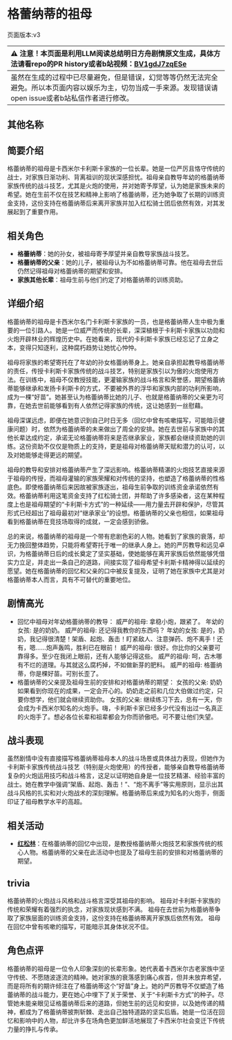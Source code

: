 # 格蕾纳蒂的祖母
页面版本:v3
 

| :warning: 注意！本页面是利用LLM阅读总结明日方舟剧情原文生成，具体方法请看repo的PR history或者b站视频：[BV1gdJ7zqESe](https://www.bilibili.com/video/BV1gdJ7zqESe/)         |
|:----------------------------|
| 虽然在生成的过程中已尽量避免，但是错误，幻觉等等仍然无法完全避免。所以本页面内容以娱乐为主，切勿当成一手来源。发现错误请open issue或者b站私信作者进行修改。|



## 其他名称

## 简要介绍
格蕾纳蒂的祖母是卡西米尔卡利斯卡家族的一位长辈。她是一位严厉且恪守传统的战士，对家族日渐功利、背离祖训的现状深感担忧。祖母亲自教导年幼的格蕾纳蒂家族传统的战斗技艺，尤其是火炮的使用，并对她寄予厚望，认为她是家族未来的希望。她在生前不仅在技艺和精神上影响了格蕾纳蒂，还为她争取了长期的训练资金支持，这份支持在格蕾纳蒂后来离开家族并加入红松骑士团后依然有效，对其发展起到了重要作用。
## 相关角色
-   **格蕾纳蒂**：她的孙女，被祖母寄予厚望并亲自教导家族战斗技艺。
-   **格蕾纳蒂的父亲**：她的儿子，被祖母认为不如格蕾纳蒂可靠。他在祖母去世后仍然记得祖母对格蕾纳蒂的期望和安排。
-   **家族其他长辈**：祖母生前与他们约定了对格蕾纳蒂的训练资助。
## 详细介绍
格蕾纳蒂的祖母是卡西米尔名门卡利斯卡家族的一员，也是格蕾纳蒂人生中极为重要的一位引路人。她是一位威严而传统的长辈，深深植根于卡利斯卡家族以功勋和火炮开辟林业的辉煌历史中。在她看来，现代的卡利斯卡家族已经忘记了立身之本，变得只知逐利，这种腐朽趋势让她忧心忡忡。

祖母将家族的希望寄托在了年幼的孙女格蕾纳蒂身上。她亲自承担起教导格蕾纳蒂的责任，传授卡利斯卡家族传统的战斗技艺，特别是家族引以为傲的火炮使用方法。在训练中，祖母不仅教授技能，更灌输家族的战斗格言和荣誉感，期望格蕾纳蒂能够继承和发扬卡利斯卡的方式，不要被外界的浮华和家族内部的功利所影响，成为一棵“好苗”。她甚至认为格蕾纳蒂比她的儿子、也就是格蕾纳蒂的父亲更为可靠，在她去世前能够看到有人依然记得家族的传统，这让她感到一丝慰藉。

祖母深谋远虑，即便在她意识到自己时日无多（回忆中曾有咳嗽描写，可能暗示健康问题）时，依然为格蕾纳蒂的未来做出了周全的安排。她在去世前与家族中的其他长辈达成约定，承诺无论格蕾纳蒂将来是否继承家业，家族都会继续资助她的训练。这份资助不仅仅是物质上的支持，更是祖母对格蕾纳蒂天赋和潜力的认可，以及对她能够走得更远的期望。

祖母的教导和安排对格蕾纳蒂产生了深远影响。格蕾纳蒂精湛的火炮技艺直接来源于祖母的传授，而祖母灌输的家族荣耀和对传统的坚持，也塑造了格蕾纳蒂的性格底色。即使格蕾纳蒂后来因故被家族逐出，祖母生前争取的训练资金承诺依然有效。格蕾纳蒂利用这笔资金支持了红松骑士团，并帮助了许多感染者，这在某种程度上也是祖母期望的“卡利斯卡方式”的一种延续——用力量去开辟和保护，尽管其形式已经超出了祖母最初对“继承家业”的设想。格蕾纳蒂的父亲也相信，如果祖母看到格蕾纳蒂在竞技场取得的成就，一定会感到骄傲。

总的来说，格蕾纳蒂的祖母是一个带有悲剧色彩的人物。她看到了家族的衰落，却无力挽回整体趋势，只能将希望寄托于唯一的继承人身上。她的严厉教导和远见卓识，为格蕾纳蒂日后的成长奠定了坚实基础，使她能够在离开家族后依然能够凭借实力立足，并走出一条自己的道路，间接实现了祖母希望卡利斯卡精神得以延续的愿望。她在格蕾纳蒂的回忆和父亲的口中被反复提及，证明了她在家族中尤其是对格蕾纳蒂本人而言，具有不可替代的重要地位。
## 剧情高光
- 回忆中祖母对年幼格蕾纳蒂的教导：
威严的祖母: 拿稳小炮，跟紧了。
年幼的女孩: 是的奶奶。
威严的祖母: 还记得我教你的东西吗？
年幼的女孩: 是的，奶奶，我记得很清楚！架盾、起炮、轰击！盯紧敌人、注意弹药、炮不离手！还有，嗯......炮声轰鸣，胜利已在眼前！
威严的祖母: 很好。你比你的父亲要可靠得多。至少在我闭上眼前，还有人能够记得这些。
威严的祖母: 呵，古木哪有不烂的道理。与其就这么腐朽掉，不如做新芽的肥料。
威严的祖母: 格蕾纳蒂，你是棵好苗。可别长歪了。
- 格蕾纳蒂的父亲提及祖母生前的安排和对格蕾纳蒂的期望：
女孩的父亲: 奶奶如果看到你现在的成果，一定会开心的。奶奶走之前和几位大伯做过约定，只要你想学，他们就会继续资助你。
女孩的父亲: 继续练习下去，总有一天，你会成为卡西米尔知名的火炮手。嗨，卡利斯卡家已经多少代没有出过一名真正的火炮手了。想必各位长辈和祖辈都会为你而骄傲吧。可不要让他们失望。
## 战斗表现
虽然剧情中没有直接描写格蕾纳蒂祖母本人的战斗场景或具体战力表现，但她作为卡利斯卡家族传统战斗技艺（特别是火炮使用）的传授者，能够亲自教导格蕾纳蒂复杂的火炮运用技巧和战斗格言，这足以证明她自身是一位技艺精湛、经验丰富的战士。她在教学中强调“架盾、起炮、轰击！”、“炮不离手”等实用原则，显示出其战斗风格的扎实和对火炮战术的深刻理解。格蕾纳蒂后来成为知名的火炮手，侧面印证了祖母教学水平的高超。
## 相关活动
-   **[红松林](../stories/act9mini.md)**：在格蕾纳蒂的回忆中出现，是教授格蕾纳蒂火炮技艺和家族传统的核心人物。格蕾纳蒂的父亲在此活动中也提及了祖母生前的安排和对格蕾纳蒂的期望。
## trivia
格蕾纳蒂的火炮战斗风格和战斗格言深受其祖母的影响。
祖母对卡利斯卡家族的传统和荣耀有着强烈的执念，对家族现状感到不满。
祖母在去世前为格蕾纳蒂争取了家族层面的训练资金支持，这份支持在格蕾纳蒂离开家族后依然有效。
祖母在回忆中曾有咳嗽的描写，可能暗示其身体状况不佳。
## 角色点评
格蕾纳蒂的祖母是一位令人印象深刻的长辈形象。她代表着卡西米尔古老家族中坚守传统、不愿随波逐流的精神。她对家族的衰落感到痛心疾首，但并未放弃希望，而是将所有的期许倾注在了格蕾纳蒂这个“好苗”身上。她的严厉教导不仅塑造了格蕾纳蒂的战斗能力，更在她心中埋下了关于荣誉、关于“卡利斯卡方式”的种子。尽管她未能亲眼见证格蕾纳蒂后来的道路，但她生前的远见和安排，以及她传递的精神，都成为了格蕾纳蒂披荆斩棘、走出自己独特道路的坚实后盾。她是一位活在回忆和影响中的人物，却比许多在场角色更加鲜活地展现了卡西米尔社会变迁下传统力量的挣扎与传承。